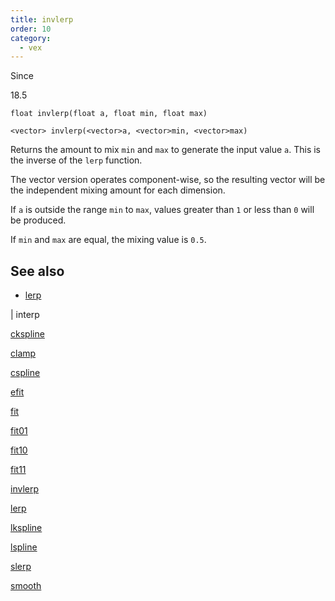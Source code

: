 ```yaml
---
title: invlerp
order: 10
category:
  - vex
---
```


Since

18.5

`float invlerp(float a, float min, float max)`

`<vector> invlerp(<vector>a, <vector>min, <vector>max)`

Returns the amount to mix `min` and `max` to generate the
input value `a`. This is the inverse of the `lerp` function.

The vector version operates component-wise, so the resulting
vector will be the independent mixing amount for each dimension.

If `a` is outside the range `min` to `max`, values greater than
`1` or less than `0` will be produced.

If `min` and `max` are equal, the mixing value is `0.5`.

## See also

- [lerp](lerp.html)

|
interp

[ckspline](ckspline.html)

[clamp](clamp.html)

[cspline](cspline.html)

[efit](efit.html)

[fit](fit.html)

[fit01](fit01.html)

[fit10](fit10.html)

[fit11](fit11.html)

[invlerp](invlerp.html)

[lerp](lerp.html)

[lkspline](lkspline.html)

[lspline](lspline.html)

[slerp](slerp.html)

[smooth](smooth.html)
